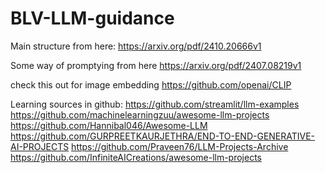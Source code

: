 # BLV-LLM-guidance

Main structure from here:
https://arxiv.org/pdf/2410.20666v1


Some way of promptying from here
https://arxiv.org/pdf/2407.08219v1


check this out for image embedding
https://github.com/openai/CLIP


Learning sources in github:
https://github.com/streamlit/llm-examples
https://github.com/machinelearningzuu/awesome-llm-projects
https://github.com/Hannibal046/Awesome-LLM
https://github.com/GURPREETKAURJETHRA/END-TO-END-GENERATIVE-AI-PROJECTS
https://github.com/Praveen76/LLM-Projects-Archive
https://github.com/InfiniteAICreations/awesome-llm-projects
